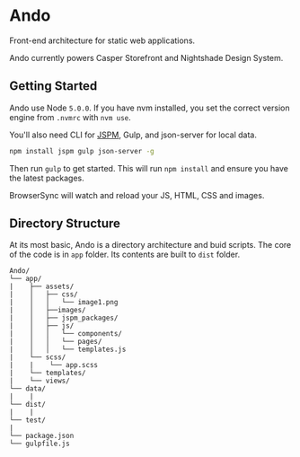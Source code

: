 # Ando

Front-end architecture for static web applications.

Ando currently powers Casper Storefront and Nightshade Design System.


## Getting Started

Ando use Node `5.0.0`. If you have nvm installed, you set the correct version
engine from `.nvmrc` with `nvm use`.

You'll also need CLI for [JSPM](), Gulp, and json-server for local data.

```sh
npm install jspm gulp json-server -g
```

Then run `gulp` to get started. This will run `npm install` and ensure you have
the latest packages.

BrowserSync will watch and reload your JS, HTML, CSS and images.


## Directory Structure

At its most basic, Ando is a directory architecture and buid scripts. The core
of the code is in `app` folder. Its contents are built to `dist` folder.  

```
Ando/
└── app/
|    ├── assets/
|    │   ├── css/
|    │   │   └── image1.png
|    │   ├──images/
|    │   ├── jspm_packages/
|    │   ├── js/
|    │   │   └── components/
|    │   │   └── pages/
|    │   │   └── templates.js
|    └── scss/
|    |    └── app.scss
|    └── templates/
|    └── views/
└── data/
|    |
└── dist/
|    |
└── test/
|
└── package.json
└── gulpfile.js         
```
